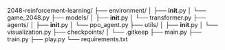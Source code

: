 2048-reinforcement-learning/
├── environment/
│   ├── __init__.py
│   └── game_2048.py
├── models/
│   ├── __init__.py
│   └── transformer.py
├── agents/
│   ├── __init__.py
│   └── ppo_agent.py
├── utils/
│   ├── __init__.py
│   └── visualization.py
├── checkpoints/
│   └── .gitkeep
├── main.py
├── train.py
├── play.py
└── requirements.txt